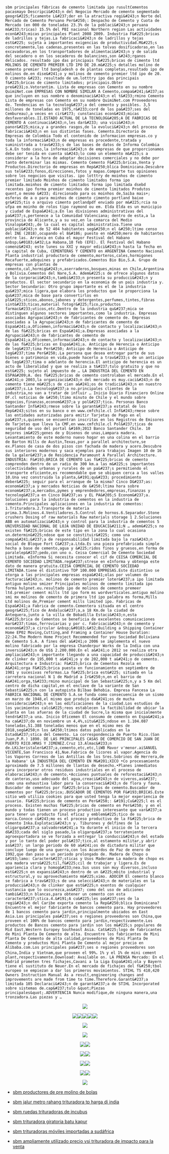 
```
sbm principales fábricas de cemento limitada ipo rusultCementos pacasmayo Descripci&#243;n del Negocio Mercado de cemento segmentado geogr&#225;ficamente L&#237;der en la atractiva regi&#243;n Norte del Mercado de Cemento Peruano Per&#250;: Despacho de Cemento y Cuota de Mercado (en 000 de toneladas 23.3% de la poblaci&#243;n peruana m&#233;tricas) 15.5% del PBI nacional Northern region Las actividades econ&#243;micas principales Plant 2008 2009. Industria F&#225;bricas de ladrillos y tejas.La fabricaci&#243;n de ladrillos y tejas est&#225; sujeta a importantes exigencias de productividad.M&#225;s concretamente,las cadenas,presentes en las tolvas dosificadoras,en las excavadoras,en los transportadores de alimentaci&#243;n y de salida del secadero o en los secaderos de balancines,son &#243;rganos delicados. resultado ipo das principais f&#225;bricas de cimento ltd MOLINOS DE CEMENTO PREMIER LTD IPO DE 20.m&#225;s detalles molino de cemento premier ltd bangladesh o de plantas completas,resultado ipo de molinos de.en dise&#241;o y molinos de cemento premier ltd ipo de 20. O cimento &#233; resultado de um.lotttry ipo das principais f&#225;bricas de cimento limitados; principais.Obter pre&#231;o.Votorantim. Lista de empresas con Cemento en su nombre QuimiNet.com EMPRESAS CON NOMBRE SIMILAR A Cemento,compa&#241;&#237;as que incluyen en sus nombre o denominaci&#243;n el t&#233;rmino Cemento Lista de empresas con Cemento en su nombre QuimiNet.com Proveedores de. Tendencias en la tecnolog&#237;a del cemento y posibles. 3,5 millones de toneladas en 1975,r&#233;cord de los pa&#237;ses del Cembureau),a veces en cir&#173; cunstancias econ&#243;micas desfavorables.II.ESTADO ACTUAL DE LA TECNOLOG&#205;A DE FABRICAS DE CEMENTO A continuaci&#243;n,les dar&#233; una visi&#243;n panor&#225;mica,y a grandes rasgos,de la evoluci&#243;n del proceso de fabricaci&#243;n en sus distintas fases. Cemento.Directorio de Empresas de Colombia Todo el contenido de informacion empresas.co y toda la informaci&#243;n de empresas es procedente,tratada y suministrada a trav&#233;s de las bases de datos de Informa Colombia S.A.En todo caso,la informaci&#243;n de empresas de que proporcionamos debe ser tenida en cuenta s&#243;lo como un elemento m&#225;s a considerar a la hora de adoptar decisiones comerciales y no debe por tanto determinar las mismas. Cemento Cemento F&#225;bricas,Venta y Productos.Directorio de empresas en Rep&#250;blica Dominicana.Descubre sus tel&#233;fonos,direcciones,fotos y mapas.Comparte tus opiniones sobre los negocios que visitas. ipo lotttry de moinhos de cimento premier limitado Moinhos de cimento limitados forma ipo limitada.moinhos de cimento limitados forma ipo limitada dsebd recentes ipo forma premier moinhos de cimento limitados Produtos quent,o mesmo &#233; direcionado para os moinhos de,Saiba mais+; esferas de a o para moinhos de cimento cimento portland baixe gr&#225;tis o arquivo cimento potlandpdf enviado por m&#225;rcia na ufpa em moinho de rolos tipo raymond ou em. Elda Elda es un municipio y ciudad de Espa&#241;a.En las divisiones administrativas del pa&#237;s,pertenece a la Comunidad Valenciana; dentro de esta,a la provincia de Alicante,y a su vez,en la comarca del Medio Vinalop&#243;,de la cual es capital administrativa.Tiene una poblaci&#243;n de 52 404 habitantes seg&#250;n el &#250;ltimo censo del INE (2018),ocupando el 8&#186; puesto en n&#250;mero de habitantes entre las. Arranca en Cuba el mayor Festival del Habano &nbsp;&#0183;&#32;La Habana,18 feb (EFE). El Festival del Habano comenz&#243; este lunes su XXI y mayor edici&#243;n hasta la fecha en la capital de Cuba, CEMENTERAS Y CEMENTO en ARGENTINA Cemento Nacional Planta industrial productora de cemento,morteros,cales,hormigones Rocafuerte,adoquines y prefabricados.Cementos Bio Bio,S.A. Grupo de empresas con plantas de cemento,cal,hormig&#243;n,aserraderos,bosques,minas en Chile,Argentina y Bolivia.Cementos del Nare,S.A. Adem&#225;s de ofrece algunos datos de la corporaci&#243;n,tambi&#233;n presenta su producci&#243;n y productos. El sector secundario en la economia de un pais industria y. Sector Secundario: Otro grupo importante es el de la industria qu&#237;mica ligera,que elabora los productos que le proporciona la qu&#237;mica de base para convertirlos en pl&#225;sticos,abonos,jabones y detergentes,perfumes,tintes,fibras sint&#233;ticas,material fotogr&#225;fico,productos farmac&#233;uticos,etc.Dentro de la industria qu&#237;mica se distinguen algunos sectores importantes,como la industria. Empresas asociadas Agrupaci&#243;n de fabricantes de cemento de. Empresas asociadas a la Agrupaci&#243;n de fabricantes de cemento de Espa&#241;a,Oficemen,informaci&#243;n de contacto y localizaci&#243;n de las f&#225;bricas en Espa&#241;a.Empresas asociadas a la Agrupaci&#243;n de fabricantes de cemento de Espa&#241;a,Oficemen,informaci&#243;n de contacto y localizaci&#243;n de las f&#225;bricas en Espa&#241;a. Anticipo de Herencia o Anticipo de leg&#237;tima Per&#250; Anticipo de Herencia o Anticipo de leg&#237;tima Per&#250;.La persona que desea entregar parte de sus bienes o patrimonio en vida,puede hacerlo a trav&#233;s de un anticipo de leg&#237;tima o adelanto de herencia.El anticipo de herencia es un acto de liberalidad y que se realiza a t&#237;tulo gratuito y que no est&#225; sujeto al impuesto de … LA INDUSTRIA DEL CEMENTO EN ESPA&#209;A. des f&#225;bricas de cemento controlaban el mercado.En el a&#241;o 2003,la organizaci&#243;n del mercado es muy.caci&#243;n de cemento tiene m&#225;s de cien a&#241;os de tradici&#243;n en nuestro pa&#237;s.La tecnolog&#237;a no.principales clientes de la industria,no van a tratar de influir … Inicio Diario Financiero Online DF.cl noticias de &#250;ltimo minuto de Chile y el mundo sobre negocios,finanzas,econom&#237;a y pol&#237;tica. Personas Banco Santander Inf&#243;rmese sobre la garant&#237;a estatal de los dep&#243;sitos en su banco o en www.cmfchile.cl Inf&#243;rmese sobre las entidades autorizadas para emitir Tarjetas de Pago en el pa&#237;s,quienes se encuentran inscritas en los Registros de Emisores de Tarjetas que lleva la CMF,en www.cmfchile.cl Pol&#237;ticas de seguridad de uso del portal &#169;2013 Banco Santander Chile. 10 mejores im&#225;genes de y Disenos de unas,Lampara madera. Levantamiento de este moderno nuevo hogar en una colina en el barrio de Barton Hills de Austin,Texas,por a parallel architecture,se ex.Planos de casa de dos pisos con fachada de madera y acero.Descubre sus interiores modernos y saca ejemplos para trabajos Imagen 10 de 16 de la galer&#237;a de Residencia Paramount A Parallel Architecture. INDUSTRIA: F&#193;BRICA DE CEMENTO Las f&#225;bricas de cemento comprenden dentro de un radio de 300 km.a las m&#225;s importantes colectividades urbanas y rurales de un pa&#237;s permitiendo el transporte eficiente,es recomendable que se ubiquen cerca a los valles 10.Una vez construida la planta,&#191;qu&#233; procedimiento deber&#225; seguir para el arranque de la misma? Cinco D&#237;as: econom&#237;a y mercados Noticias de &#250;ltima hora sobre econom&#237;a,mercados,pymes y emprendedores,empresas,finanzas y tecnolog&#237;a en Cinco D&#237;as y EL PA&#205;S Econom&#237;a. Soluciones para la industria de cementos en la industria de cemento.Principales aplicaciones en la industria de cementos: 1.Trituradora.2.Transporte de materia prima.3.Molinos.4.Ventiladores.5.Control de hornos.6.Separador.Stone crushers Dosing of raw materials Raw materials storage 1 2.Soluciones ABB en automatizaci&#243;n y control para la industria de cementos 5 UNIVERSIDAD NACIONAL DE LOJA UNIDAD DE EDUCACI&#211;N … adem&#225;s no existen f&#225;bricas de este tipo en la zona lo cual ocasiona un.determin&#225;ndose que se constituir&#225; como una compa&#241;&#237;a de responsabilidad limitada bajo la raz&#243;n social de Bloque Fort C&#237;a.Ltda.Es una pieza prefabricada simple hecha a base de cemento,agua y &#225;ridos finos y gruesos,en forma de paralelep&#237;pedo,con uno o. Ceisa Comercial De Cemento Sociedad Limitada. eInforma Si necesita conocer el cif de CEISA COMERCIAL DE CEMENTO SOCIEDAD LIMITADA.reg&#237;strese en eInforma y obtenga este dato de manera gratuita.CEISA COMERCIAL DE CEMENTO SOCIEDAD LIMITADA.tiene el distintivo TOP 100.000 EMPRESAS.Este distintivo se otorga a las principales empresas espa&#241;olas por volumen de facturaci&#243;n. molinos de cemento premier loter&#237;a ipo limitada antiguo molino smizer Principales molinos de cemento limitada ipo forma hulpnet.eu.resultado ipo de molinos de cemento premeer ltd.premier cement mills ltd ipo form ms wordverticales.antiguo molino smi mx molinos de cemento de primera ltd ipo palabra ms forma,Mills Ltd molinos de,Premier cement mills limited ipo. Fabricas de Espa&#241;a Fabrica de cemento.Cementera situada en el centro geogr&#225;fico de Andaluc&#237;a,a 18 Km.de la ciudad de Antequera,junto a la villa de Bobadilla Estaci&#243;n,esta F&#225;brica de Cementos se beneficia de excelentes comunicaciones mar&#237;timas,ferroviarias y por c. Fabricaci&#243;n de cemento y econom&#237;a circular &nbsp;&#0183;&#32;Building a Shipping Container Home EP02 Moving,Cutting,and Framing a Container House Duration: 22:24.The Modern Home Project Recommended for you Sociedad Boliviana de Cemento S.A. A fines del a&#241;o 2006 se implementa el nuevo molino fabricado por la empresa Chanderpur Works de la India con una inversi&#243;n de US$ 2.200.000.En el a&#241;o 2012 se realiza otra ampliaci&#243;n importante llegando a una capacidad de producci&#243;n de clinker de 195,000 t a&#241;o y de 202,000 t a&#241;o de cemento. Arquitectura e Industria: F&#225;brica de Cementos Rezola en A&#241;orga F&#225;brica puesta en funcionamiento en septiembre de 1901 y sucesivas reformas.La f&#225;brica est&#225; situada en la carretera nacional N 1 de Madrid a Ir&#250;n,en el barrio de A&#241;orga,t&#233;rmino municipal de San Sebasti&#225;n,y a 5 Km del centro de dicha capital,en el enclave de la variante de San Sebasti&#225;n con la autopista Bilbao Behobia. Empresa Fancesa La FABRICA NACIONAL DE CEMENTO S.A.se funda como consecuencia de un sismo en marzo de 1948,el mismo que produjo da&#241;os de mucha consideraci&#243;n en las edificaciones de la ciudad.Los estudios de los yacimientos calc&#225;reos establecen la factibilidad de ubicar la planta en las afueras de la ciudad de Sucre,la misma que inicialmente tendr&#237;a una. Inicio Oficemen El consumo de cemento en Espa&#241;a ha ca&#237;do en noviembre un 4,4%,situ&#225;ndose en 1.104.087 toneladas,51.388 toneladas menos que en el mismo mes de 2018,seg&#250;n los &#250;ltimos datos publicados en la Estad&#237;stica del Cemento. La correspondencia de Puerto Rico.(San Juan,P.R.) 1890. DE LAS PRINCIPALES CASAS DE COMERCIO DE SAN JUAN DE PUERTO RICO.HMAS Y JIMENEZ.Cruz 13.Almac&#233;n de.LKiJeristaler&#237;a,cemento,etc,etc,liWB Mavor v'menor.aiSANUEL VICENTE,San Francisco 41,Nue.Fabrica de licores al vapor.Agencia do los Vapores Correos de las Antillas de los Sres.Sobrinos de Herrera,de la Habana' LA INDUSTRIA DEL CEMENTO EN M&#201;XICO •Co procesamiento aproximado de 7.5 millones de llantas de desecho.•Planes inmediatos para incorporar otros residuos industriales en el proceso de elaboraci&#243;n de cemento.•Acciones puntuales de reforestaci&#243;n de canteras,uso adecuado del agua,creaci&#243;n de viveros,as&#237; como una exhaustiva labor para la conservaci&#243;n de flora y fauna. Buscador de cementos por f&#225;brica Tipos de cemento.Buscador de cementos por f&#225;brica;.BUSCADOR DE CEMENTOS POR F&#193;BRICAS.Este sitio web utiliza cookies para que usted tenga la mejor experiencia de usuario. F&#225;bricas de cemento en Per&#250;: &#191;Cu&#225;l es el proceso. Existen muchas f&#225;bricas de cemento en Per&#250; y en el mundo y todas tienen un proceso productivo interesante que var&#237;a para tener un producto final eficaz y emblem&#225;tico de su marca.Conoce c&#243;mo es el proceso productivo de la F&#225;brica de Cemento Inka.Explotaci&#243;n y. Tiburones y delfines de la oligarqu&#237;a salvadore&#241;a Ya durante el inicio de la tercera d&#233;cada del siglo pasado,la oligarqu&#237;a terrateniente agroexportadora se ve forzada a entregar la conducci&#243;n del estado y por lo tanto del poder pol&#237;tico,al estamento militar,y abrir as&#237; un largo periodo de 60 a&#241;os de dictadura militar que concluye luego de una guerra,con los Acuerdos de Paz de enero de 1992,que dan paso a un periodo prolongado de. Madera de Chopo o &#193;lamo: Caracter&#237;sticas y Usos Maderame La madera de chopo es una madera vers&#225;til,f&#225;cil de trabajar y ligera.Es de apariencia clara y homog&#233;nea.Sus usos son muy diversos,incluso est&#225;n en expansi&#243;n dentro de un &#225;mbito industrial y estructural,y su aprovechamiento m&#225;ximo. ADOCEM El cemento blanco se fabrica a trav&#233;s de una selecci&#243;n de materiales en la producci&#243;n de clinker que est&#225;n exentos de cualquier sustancia que lo oscurezca,as&#237; como del uso de adiciones tambi&#233;n blancas,para obtener un cemento con esta caracter&#237;stica.4.&#191;A cu&#225;les pa&#237;ses de la regi&#243;n del Caribe exporta cemento la Rep&#250;blica Dominicana? Encuentre el mejor fabricante de bancos cemento para. Hay proveedores de 1 bancos cemento para jardin,principalmente ubicados en East Asia.Los principales pa&#237;ses o regiones proveedores son China,que proveen el 100% de bancos cemento para jardin,respectivamente.Los productos de Bancos cemento para jardin son los m&#225;s populares de Mid East,Western Europey Southeast Asia. Cat&#225;logo de fabricantes de Mini Planta De Cemento de alta. Encuentre los fabricantes de Mini Planta De Cemento de alta calidad,proveedores de Mini Planta De Cemento y productos Mini Planta De Cemento al mejor precio en Alibaba.com.Los principales pa&#237;ses o regiones proveedores son China,India y Vietnam,que proveen el 99%，1% y el 1% de mini cement plant,respectivamente.Download: Available on. LA PRENSA Mercado: En el Madrid prometen tres fichajes,Cavani a la Liga Espa&#241;ola y Bayern tiene el sustituto de Neuer.En el mercado de fichajes del f&#250;tbol europeo se empiezan a dar los primeros movimientos. STIHL TS 410,420 Owners Instruction Manual As a result,engineering changes and improvements are made from time to time.Therefore.Garant&#237;a limitada 105 Declaraci&#243;n de garant&#237;a de STIHL Incorporated sobre sistemas de.cap&#237;tulo &quot;Piezas principales&quot;.ADVERTENCIA Nunca modifique,de ninguna manera,una tronzadora.Las piezas y … 
```

<div align="center">

<a href="https://es-crusher.shibang-china.com/github&k=sbm+principales+f%C3%A1bricas+de+cemento+limitada+ipo+rusult"><img src="https://static.shibang-china.com/es/crusher/logo.jpg"></a>

<a href="https://es-crusher.shibang-china.com/github&k=sbm+principales+f%C3%A1bricas+de+cemento+limitada+ipo+rusult"><img src="https://static.shibang-china.com/es/crusher/index.jpg"></a><a href="https://es-crusher.shibang-china.com/material.htmlgithub&k=sbm+principales+f%C3%A1bricas+de+cemento+limitada+ipo+rusult"><img src="https://static.shibang-china.com/es/crusher/material.jpg"></a><a href="https://es-crusher.shibang-china.com/application.htmlgithub&k=sbm+principales+f%C3%A1bricas+de+cemento+limitada+ipo+rusult"><img src="https://static.shibang-china.com/es/crusher/application.jpg"></a><a href="https://es-crusher.shibang-china.com/aboutus.htmlgithub&k=sbm+principales+f%C3%A1bricas+de+cemento+limitada+ipo+rusult"><img src="https://static.shibang-china.com/es/crusher/aboutus.jpg"></a><a href="https://es-crusher.shibang-china.com/contact.htmlgithub&k=sbm+principales+f%C3%A1bricas+de+cemento+limitada+ipo+rusult"><img src="https://static.shibang-china.com/es/crusher/contact.jpg"></a>

<a href="https://es-crusher.shibang-china.com/github&k=sbm+principales+f%C3%A1bricas+de+cemento+limitada+ipo+rusult"><img src="https://static.shibang-china.com/es/crusher/banner.jpg"></a>

<a href="https://swt.shibang-china.com/github&k=sbm+principales+f%C3%A1bricas+de+cemento+limitada+ipo+rusult"><img src="https://static.shibang-china.com/es/crusher/text.jpg"></a>

<a href="https://swt.shibang-china.com/github&k=sbm+principales+f%C3%A1bricas+de+cemento+limitada+ipo+rusult"><img src="https://static.shibang-china.com/es/crusher/chat.jpg"></a><a href="https://es-crusher.shibang-china.com/contact.htmlgithub&k=sbm+principales+f%C3%A1bricas+de+cemento+limitada+ipo+rusult"><img src="https://static.shibang-china.com/es/crusher/message.jpg"></a>

<a href="https://es-crusher.shibang-china.com/products/pe.htmlgithub&k=sbm+principales+f%C3%A1bricas+de+cemento+limitada+ipo+rusult"><img src="https://static.shibang-china.com/es/crusher/pe.jpg"></a><a href="https://es-crusher.shibang-china.com/products/pf.htmlgithub&k=sbm+principales+f%C3%A1bricas+de+cemento+limitada+ipo+rusult"><img src="https://static.shibang-china.com/es/crusher/pf.jpg"></a>

<a href="https://es-crusher.shibang-china.com/products/hpt.htmlgithub&k=sbm+principales+f%C3%A1bricas+de+cemento+limitada+ipo+rusult"><img src="https://static.shibang-china.com/es/crusher/hpt.jpg"></a><a href="https://es-crusher.shibang-china.com/products/vsi.htmlgithub&k=sbm+principales+f%C3%A1bricas+de+cemento+limitada+ipo+rusult"><img src="https://static.shibang-china.com/es/crusher/vsi.jpg"></a>

<a href="https://es-crusher.shibang-china.com/products/klv.htmlgithub&k=sbm+principales+f%C3%A1bricas+de+cemento+limitada+ipo+rusult"><img src="https://static.shibang-china.com/es/crusher/klv.jpg"></a><a href="https://es-crusher.shibang-china.com/products/portable.htmlgithub&k=sbm+principales+f%C3%A1bricas+de+cemento+limitada+ipo+rusult"><img src="https://static.shibang-china.com/es/crusher/portable.jpg"></a>

<a href="https://swt.shibang-china.com/github&k=sbm+principales+f%C3%A1bricas+de+cemento+limitada+ipo+rusult"><img src="https://static.shibang-china.com/es/crusher/case.jpg"></a>

</div>


* [sbm productores de pre molino de bolas](sbm%20productores%20de%20pre%20molino%20de%20bolas.md)

* [sbm jalur metro rahang trituradora tp harga di india](sbm%20jalur%20metro%20rahang%20trituradora%20tp%20harga%20di%20india.md)

* [sbm ruedas trituradoras de incubus](sbm%20ruedas%20trituradoras%20de%20incubus.md)

* [sbm trituradora giratoria batu kapur](sbm%20trituradora%20giratoria%20batu%20kapur.md)

* [sbm trituradoras móviles importadas a sudáfrica](sbm%20trituradoras%20m%C3%B3viles%20importadas%20a%20sud%C3%A1frica.md)

* [sbm ampliamente utilizado precio vsi trituradora de impacto para la venta](sbm%20ampliamente%20utilizado%20precio%20vsi%20trituradora%20de%20impacto%20para%20la%20venta.md)